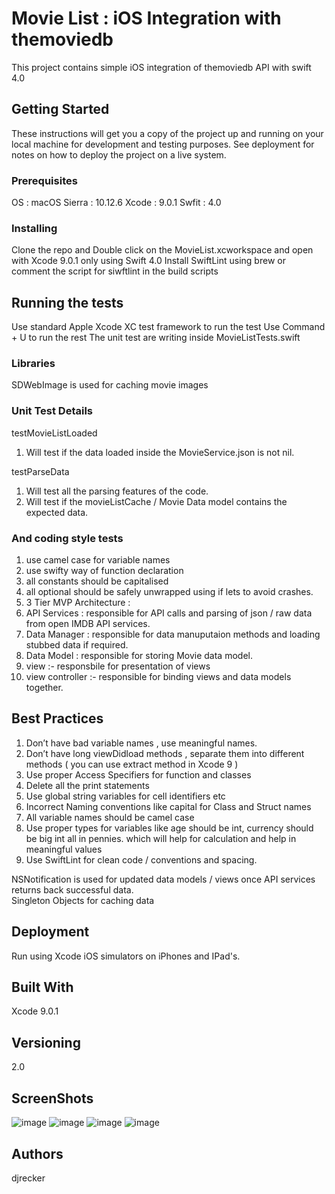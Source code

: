# Movie List : iOS Integration with themoviedb

This project contains simple iOS integration of themoviedb API with swift 4.0

## Getting Started

These instructions will get you a copy of the project up and running on your local machine for development and testing purposes. See deployment for notes on how to deploy the project on a live system.

### Prerequisites

OS : macOS Sierra : 10.12.6
Xcode : 9.0.1
Swfit : 4.0


### Installing

Clone the repo and 
Double click on the MovieList.xcworkspace and open with Xcode 9.0.1 only using Swift 4.0
Install SwiftLint using brew or comment the script for siwftlint in the build scripts

## Running the tests

Use standard Apple Xcode XC test framework to run the test 
Use Command + U to run the rest 
The unit test are writing inside MovieListTests.swift

### Libraries 

SDWebImage is used for caching movie images

### Unit Test Details

testMovieListLoaded
1. Will test if the data loaded inside the MovieService.json is not nil.

testParseData
1. Will test all the parsing features of the code. 
2. Will test if the movieListCache / Movie  Data model contains the expected data.

### And coding style tests

1. use camel case for variable names 
2. use swifty way of function declaration 
3. all constants should be capitalised 
4. all optional should be safely unwrapped using if lets to avoid crashes.
5. 3 Tier MVP Architecture :
1. API Services : responsible for API calls and parsing of json / raw data from open IMDB  API services.
2. Data Manager : responsible for data manuputaion methods and loading stubbed data if required.
3. Data Model : responsible for storing Movie  data model.
4. view :- responsbile for presentation of views
5. view controller :- responsible for binding views and data models together.

## Best Practices

1. Don’t have bad variable names , use meaningful names.
2. Don’t have long viewDidload methods , separate them into different methods ( you can use extract method in Xcode 9 )
3. Use proper Access Specifiers for function and classes
4. Delete all the print statements
5. Use global string variables for cell identifiers etc
6. Incorrect Naming conventions like capital for Class and Struct names
7. All variable names should be camel case
8. Use proper types for variables like age should be int, currency should be big int all in pennies. which will help for calculation and help in meaningful values
9. Use SwiftLint for clean code / conventions and spacing.

NSNotification is used for updated data models / views once API services returns back successful data.  
Singleton Objects for caching data 

## Deployment

Run using Xcode iOS simulators on iPhones and IPad's.

## Built With
Xcode 9.0.1

## Versioning
2.0

## ScreenShots
![image](https://github.com/deepesh259nitk/MovieList/blob/master/MovieList/ScreenShots/MovieList1.png)
![image](https://github.com/deepesh259nitk/MovieList/blob/master/MovieList/ScreenShots/MovieList2.png)
![image](https://github.com/deepesh259nitk/MovieList/blob/master/MovieList/ScreenShots/MovieList3.png)
![image](https://github.com/deepesh259nitk/MovieList/blob/master/MovieList/ScreenShots/MovieList4.png)
## Authors

djrecker

